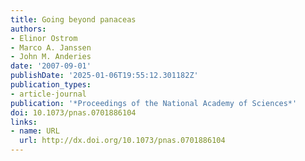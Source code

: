 ```yaml
---
title: Going beyond panaceas
authors:
- Elinor Ostrom
- Marco A. Janssen
- John M. Anderies
date: '2007-09-01'
publishDate: '2025-01-06T19:55:12.301182Z'
publication_types:
- article-journal
publication: '*Proceedings of the National Academy of Sciences*'
doi: 10.1073/pnas.0701886104
links:
- name: URL
  url: http://dx.doi.org/10.1073/pnas.0701886104
---
```

